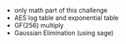 * only math part of this challenge
* AES log table and exponential table
* GF(256) multiply
* Gaussian Elimination (using sage)
